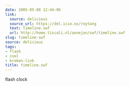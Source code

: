 ```yaml
---
date: 2005-05-08 12:44:06
link:
  source: delicious
  source_url: https://del.icio.us/roytang
  text: timeline.swf
  url: http://home.tiscali.nl/annejan/swf/timeline.swf
slug: timeline-swf
source: delicious
tags:
- flash
- cool
- broken-link
title: timeline.swf
---
```


flash clock